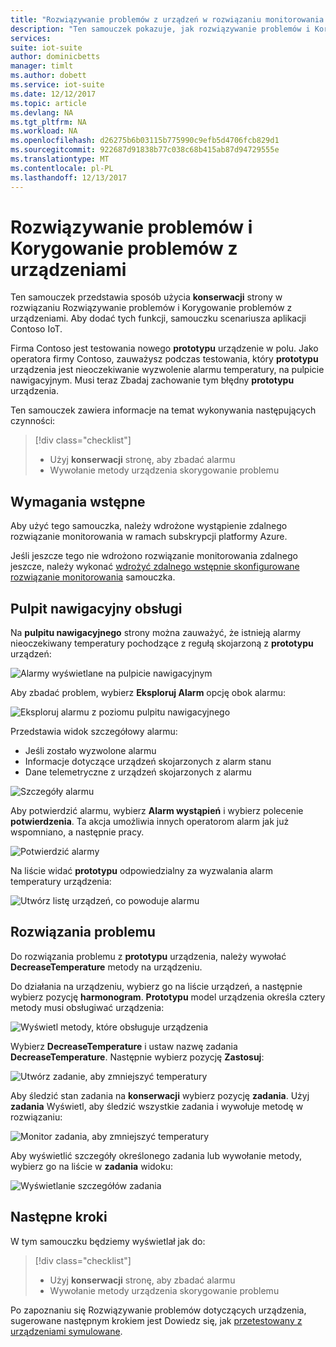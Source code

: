 ```yaml
---
title: "Rozwiązywanie problemów z urządzeń w rozwiązaniu monitorowania zdalnego - Azure | Dokumentacja firmy Microsoft"
description: "Ten samouczek pokazuje, jak rozwiązywanie problemów i Korygowanie problemów z urządzeniami w zdalnym rozwiązanie monitorowania."
services: 
suite: iot-suite
author: dominicbetts
manager: timlt
ms.author: dobett
ms.service: iot-suite
ms.date: 12/12/2017
ms.topic: article
ms.devlang: NA
ms.tgt_pltfrm: NA
ms.workload: NA
ms.openlocfilehash: d26275b6b03115b775990c9efb5d4706fcb829d1
ms.sourcegitcommit: 922687d91838b77c038c68b415ab87d94729555e
ms.translationtype: MT
ms.contentlocale: pl-PL
ms.lasthandoff: 12/13/2017
---
```

# <a name="troubleshoot-and-remediate-device-issues"></a>Rozwiązywanie problemów i Korygowanie problemów z urządzeniami

Ten samouczek przedstawia sposób użycia **konserwacji** strony w rozwiązaniu Rozwiązywanie problemów i Korygowanie problemów z urządzeniami. Aby dodać tych funkcji, samouczku scenariusza aplikacji Contoso IoT.

Firma Contoso jest testowania nowego **prototypu** urządzenie w polu. Jako operatora firmy Contoso, zauważysz podczas testowania, który **prototypu** urządzenia jest nieoczekiwanie wyzwolenie alarmu temperatury, na pulpicie nawigacyjnym. Musi teraz Zbadaj zachowanie tym błędny **prototypu** urządzenia.

Ten samouczek zawiera informacje na temat wykonywania następujących czynności:

>[!div class="checklist"]
> * Użyj **konserwacji** stronę, aby zbadać alarmu
> * Wywołanie metody urządzenia skorygowanie problemu

## <a name="prerequisites"></a>Wymagania wstępne

Aby użyć tego samouczka, należy wdrożone wystąpienie zdalnego rozwiązanie monitorowania w ramach subskrypcji platformy Azure.

Jeśli jeszcze tego nie wdrożono rozwiązanie monitorowania zdalnego jeszcze, należy wykonać [wdrożyć zdalnego wstępnie skonfigurowane rozwiązanie monitorowania](iot-suite-remote-monitoring-deploy.md) samouczka.

## <a name="use-the-maintenance-dashboard"></a>Pulpit nawigacyjny obsługi

Na **pulpitu nawigacyjnego** strony można zauważyć, że istnieją alarmy nieoczekiwany temperatury pochodzące z regułą skojarzoną z **prototypu** urządzeń:

![Alarmy wyświetlane na pulpicie nawigacyjnym](media/iot-suite-remote-monitoring-maintain/dashboardalarm.png)

Aby zbadać problem, wybierz **Eksploruj Alarm** opcję obok alarmu:

![Eksploruj alarmu z poziomu pulpitu nawigacyjnego](media/iot-suite-remote-monitoring-maintain/dashboardexplorealarm.png)

Przedstawia widok szczegółowy alarmu:

* Jeśli zostało wyzwolone alarmu
* Informacje dotyczące urządzeń skojarzonych z alarm stanu
* Dane telemetryczne z urządzeń skojarzonych z alarmu

![Szczegóły alarmu](media/iot-suite-remote-monitoring-maintain/maintenancealarmdetail.png)

Aby potwierdzić alarmu, wybierz **Alarm wystąpień** i wybierz polecenie **potwierdzenia**. Ta akcja umożliwia innych operatorom alarm jak już wspomniano, a następnie pracy.

![Potwierdzić alarmy](media/iot-suite-remote-monitoring-maintain/maintenanceacknowledge.png)

Na liście widać **prototypu** odpowiedzialny za wyzwalania alarm temperatury urządzenia:

![Utwórz listę urządzeń, co powoduje alarmu](media/iot-suite-remote-monitoring-maintain/maintenanceresponsibledevice.png)

## <a name="remediate-the-issue"></a>Rozwiązania problemu

Do rozwiązania problemu z **prototypu** urządzenia, należy wywołać **DecreaseTemperature** metody na urządzeniu.

Do działania na urządzeniu, wybierz go na liście urządzeń, a następnie wybierz pozycję **harmonogram**. **Prototypu** model urządzenia określa cztery metody musi obsługiwać urządzenia:

![Wyświetl metody, które obsługuje urządzenia](media/iot-suite-remote-monitoring-maintain/maintenancemethods.png)

Wybierz **DecreaseTemperature** i ustaw nazwę zadania **DecreaseTemperature**. Następnie wybierz pozycję **Zastosuj**:

![Utwórz zadanie, aby zmniejszyć temperatury](media/iot-suite-remote-monitoring-maintain/maintenancecreatejob.png)

Aby śledzić stan zadania na **konserwacji** wybierz pozycję **zadania**. Użyj **zadania** Wyświetl, aby śledzić wszystkie zadania i wywołuje metodę w rozwiązaniu:

![Monitor zadania, aby zmniejszyć temperatury](media/iot-suite-remote-monitoring-maintain/maintenancerunningjob.png)

Aby wyświetlić szczegóły określonego zadania lub wywołanie metody, wybierz go na liście w **zadania** widoku:

![Wyświetlanie szczegółów zadania](media/iot-suite-remote-monitoring-maintain/maintenancejobdetail.png)

## <a name="next-steps"></a>Następne kroki

W tym samouczku będziemy wyświetlał jak do:

<!-- Repeat task list from intro -->
>[!div class="checklist"]
> * Użyj **konserwacji** stronę, aby zbadać alarmu
> * Wywołanie metody urządzenia skorygowanie problemu

Po zapoznaniu się Rozwiązywanie problemów dotyczących urządzenia, sugerowane następnym krokiem jest Dowiedz się, jak [przetestowany z urządzeniami symulowane](iot-suite-remote-monitoring-test.md).

<!-- Next tutorials in the sequence -->